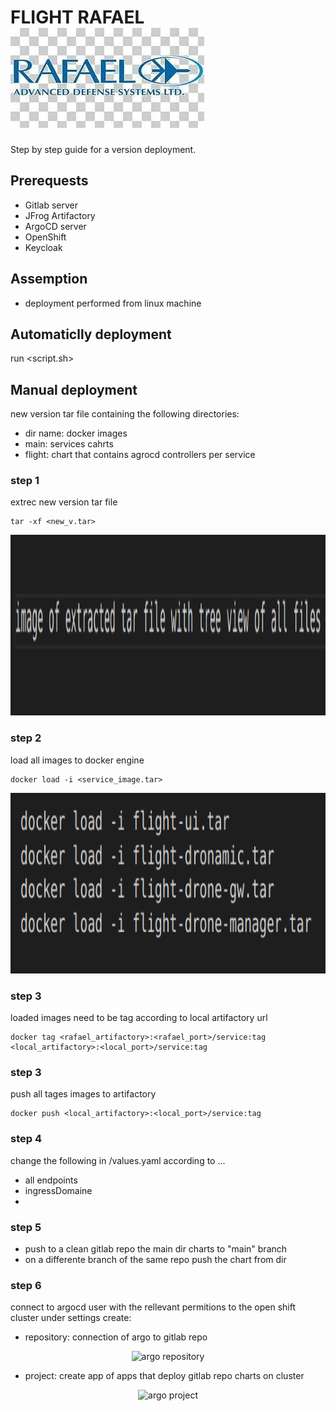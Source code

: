 # FLIGHT RAFAEL ![stronghold logo](https://github.com/doronamsalem/docs/blob/main/png/rafael.jpeg)

Step by step guide for a version deployment.

## Prerequests

* Gitlab server
* JFrog Artifactory
* ArgoCD server 
* OpenShift
* Keycloak

## Assemption

* deployment performed from linux machine

## Automaticlly deployment
run <script.sh>

## Manual deployment

new version tar file  containing the following directories:
* dir name: docker images
* main: services cahrts 
* flight: chart that contains agrocd controllers per service 

### step 1

extrec new version tar file

```
tar -xf <new_v.tar>
```
<p>
<img src="https://github.com/doronamsalem/docs/blob/main/png/tar_example.png" alt="Extracted file example"
  width="686" height="289">
</p>
   
### step 2 

load all images to docker engine

```
docker load -i <service_image.tar>
```
<p align="center">
<img src="https://github.com/doronamsalem/docs/blob/main/png/docker_load.png" alt="docker load for all images together"
  width="686" height="289">
</p>

### step 3

loaded images need to be tag according to local artifactory url

```
docker tag <rafael_artifactory>:<rafael_port>/service:tag  <local_artifactory>:<local_port>/service:tag
```

### step 3

push all tages images to artifactory

```
docker push <local_artifactory>:<local_port>/service:tag
```

### step 4

change the following in <flight>/values.yaml according to ...
* all endpoints
* ingressDomaine
* 

### step 5

* push to a clean gitlab repo the main dir charts to "main" branch
* on a differente branch of the same repo push the chart from <flight> dir 

### step 6

connect to argocd user with the rellevant permitions to the open shift cluster
under settings create:

* repository: connection of argo to gitlab repo 

<p align="center">
<img src="~/Pictures/argo-repository.png" alt="argo repository"
  width="686" height="289">
</p>

* project: create app of apps that deploy gitlab repo charts on cluster

<p align="center">
<img src="~/Pictures/argo-project.png" alt="argo project"
  width="686" height="289">
</p>
